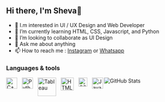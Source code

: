 ## Hi there, I'm Sheva👋

- 👀 I.m interested in UI / UX Design and Web Developer
- 🌱 I’m currently learning HTML, CSS, Javascript, and Python
- 👯 I’m looking to collaborate as UI Design
- 💬 Ask me about anything
- 📫 How to reach me : <a href="https://www.instagram.com/shevaananda_/" target="_blank">Instagram</a> or <a href="https://wa.me/6285709567374" target="_blank">Whatsapp</a>

### Languages & tools

<img align="left" alt="C++" width="30px" src="https://upload.wikimedia.org/wikipedia/commons/1/18/ISO_C%2B%2B_Logo.svg" style="padding-right:10px;" />
<img align="left" alt="Python" width="30px" src="https://upload.wikimedia.org/wikipedia/commons/thumb/c/c3/Python-logo-notext.svg/110px-Python-logo-notext.svg.png?20100317150552" style="padding-right:10px;" />
<img align="left" alt="Tableau" width="50px" src="https://logos-download.com/wp-content/uploads/2016/10/Java_logo_icon.png" style="padding-right:10px;" />
<img align="left" alt="HTML" width="35px" src="https://upload.wikimedia.org/wikipedia/commons/6/61/HTML5_logo_and_wordmark.svg" style="padding-right:10px;" />
<img align="left" alt="CSS" width="24px" src="https://upload.wikimedia.org/wikipedia/commons/d/d5/CSS3_logo_and_wordmark.svg" style="padding-right:10px;" />
<img align="left" alt="Javascript" width="30px" src="https://upload.wikimedia.org/wikipedia/commons/9/99/Unofficial_JavaScript_logo_2.svg" style="padding-right:0px;" />

![GitHub Stats](https://github-readme-stats.vercel.app/api?username=anandasheva&theme=tokyonight)


